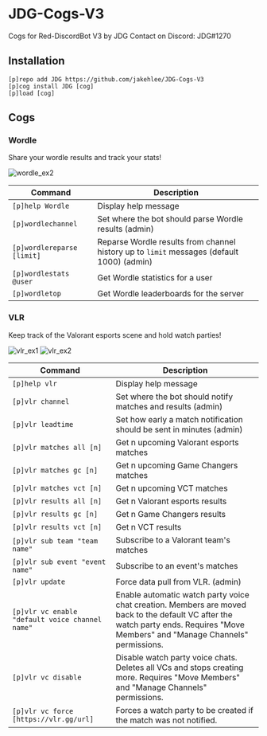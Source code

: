# JDG-Cogs-V3
Cogs for Red-DiscordBot V3 by JDG
Contact on Discord: JDG#1270 

## Installation
```
[p]repo add JDG https://github.com/jakehlee/JDG-Cogs-V3
[p]cog install JDG [cog]
[p]load [cog]
```

## Cogs

### Wordle
Share your wordle results and track your stats!

![wordle_ex2](https://user-images.githubusercontent.com/1744665/150098234-15f95e13-9c8c-40a0-a3a8-f6d1772a86ca.PNG)

| Command | Description |
| -- | -- |
| `[p]help Wordle` |  Display help message |
| `[p]wordlechannel` | Set where the bot should parse Wordle results (admin) |
| `[p]wordlereparse [limit]` | Reparse Wordle results from channel history up to `limit` messages (default 1000) (admin)|
| `[p]wordlestats @user` | Get Wordle statistics for a user |
| `[p]wordletop` | Get Wordle leaderboards for the server |

### VLR
Keep track of the Valorant esports scene and hold watch parties!

![vlr_ex1](https://github.com/jakehlee/JDG-Cogs-V3/assets/1744665/a885b36c-520d-4226-8810-eaa673e104fd)
![vlr_ex2](https://github.com/jakehlee/JDG-Cogs-V3/assets/1744665/5d245696-fd01-496c-8952-37d6273ecfd1)

| Command | Description |
| -- | -- |
| `[p]help vlr` | Display help message |
| `[p]vlr channel` | Set where the bot should notify matches and results (admin) |
| `[p]vlr leadtime` | Set how early a match notification should be sent in minutes (admin) |
| `[p]vlr matches all [n]` | Get n upcoming Valorant esports matches |
| `[p]vlr matches gc [n]` | Get n upcoming Game Changers matches |
| `[p]vlr matches vct [n]` | Get n upcoming VCT matches |
| `[p]vlr results all [n]` | Get n Valorant esports results |
| `[p]vlr results gc [n]` | Get n Game Changers results |
| `[p]vlr results vct [n]` | Get n VCT results |
| `[p]vlr sub team "team name"` | Subscribe to a Valorant team's matches |
| `[p]vlr sub event "event name"` | Subscribe to an event's matches |
| `[p]vlr update` | Force data pull from VLR. (admin) |
| `[p]vlr vc enable "default voice channel name"` | Enable automatic watch party voice chat creation. Members are moved back to the default VC after the watch party ends. Requires "Move Members" and "Manage Channels" permissions.|
| `[p]vlr vc disable` | Disable watch party voice chats. Deletes all VCs and stops creating more. Requires "Move Members" and "Manage Channels" permissions. |
| `[p]vlr vc force [https://vlr.gg/url]` | Forces a watch party to be created if the match was not notified. |